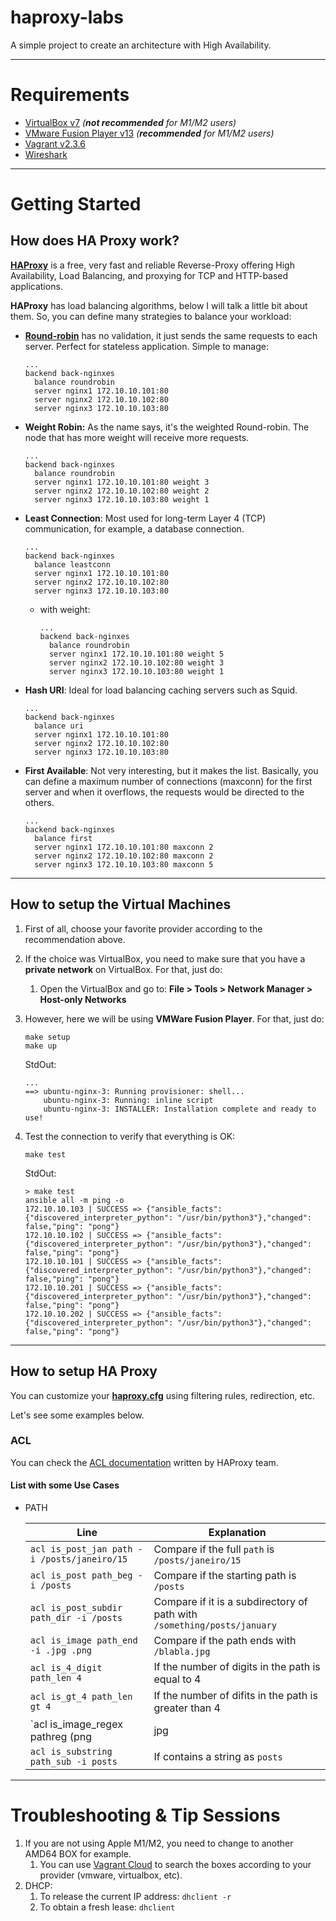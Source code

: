 # haproxy-labs
A simple project to create an architecture with High Availability.

---

# Requirements

- [VirtualBox v7](https://www.virtualbox.org/wiki/Downloads) *(**not recommended** for M1/M2 users)*
- [VMware Fusion Player v13](https://customerconnect.vmware.com/en/evalcenter?p=fusion-player-personal-13) *(**recommended** for M1/M2 users)*
- [Vagrant v2.3.6](https://developer.hashicorp.com/vagrant/downloads?product_intent=vagrant)
- [Wireshark](https://www.wireshark.org/download.html)

---

# Getting Started

## How does HA Proxy work?

[**HAProxy**](https://www.haproxy.org/) is a free, very fast and reliable Reverse-Proxy offering High Availability, Load Balancing, and proxying for TCP and HTTP-based applications.

**HAProxy** has load balancing algorithms, below I will talk a little bit about them. So, you can define many strategies to balance your workload:

- **[Round-robin](https://en.wikipedia.org/wiki/Round-robin_scheduling)** has no validation, it just sends the same requests to each server. Perfect for stateless application. Simple to manage:
  ```
  ...
  backend back-nginxes
    balance roundrobin
    server nginx1 172.10.10.101:80
    server nginx2 172.10.10.102:80
    server nginx3 172.10.10.103:80
  ```
- **Weight Robin:** As the name says, it's the weighted Round-robin. The node that has more weight will receive more requests.
  ```
  ...
  backend back-nginxes
    balance roundrobin
    server nginx1 172.10.10.101:80 weight 3
    server nginx2 172.10.10.102:80 weight 2
    server nginx3 172.10.10.103:80 weight 1
  ```
- **Least Connection**: Most used for long-term Layer 4 (TCP) communication, for example, a database connection.
  ```
  ...
  backend back-nginxes
    balance leastconn
    server nginx1 172.10.10.101:80
    server nginx2 172.10.10.102:80
    server nginx3 172.10.10.103:80
  ```

  - with weight:
    ```
    ...
    backend back-nginxes
      balance roundrobin
      server nginx1 172.10.10.101:80 weight 5
      server nginx2 172.10.10.102:80 weight 3
      server nginx3 172.10.10.103:80 weight 1
    ```
- **Hash URI**: Ideal for load balancing caching servers such as Squid.
  ```
  ...
  backend back-nginxes
    balance uri
    server nginx1 172.10.10.101:80
    server nginx2 172.10.10.102:80
    server nginx3 172.10.10.103:80
  ```
- **First Available**: Not very interesting, but it makes the list. Basically, you can define a maximum number of connections (maxconn) for the first server and when it overflows, the requests would be directed to the others.
  ```
  ...
  backend back-nginxes
    balance first
    server nginx1 172.10.10.101:80 maxconn 2
    server nginx2 172.10.10.102:80 maxconn 2
    server nginx3 172.10.10.103:80 maxconn 5
  ```

---
## How to setup the Virtual Machines

1. First of all, choose your favorite provider according to the recommendation above.
1. If the choice was VirtualBox, you need to make sure that you have a **private network** on VirtualBox. For that, just do:
   1. Open the VirtualBox and go to: **File > Tools > Network Manager > Host-only Networks**
1. However, here we will be using **VMWare Fusion Player**. For that, just do:
   ```shell
   make setup
   make up
   ```

   StdOut:
   ```shell
   ...
   ==> ubuntu-nginx-3: Running provisioner: shell...
       ubuntu-nginx-3: Running: inline script
       ubuntu-nginx-3: INSTALLER: Installation complete and ready to use!
   ```

1. Test the connection to verify that everything is OK:
   ```shell
   make test
   ```

   StdOut:
   ```shell
   > make test
   ansible all -m ping -o
   172.10.10.103 | SUCCESS => {"ansible_facts": {"discovered_interpreter_python": "/usr/bin/python3"},"changed": false,"ping": "pong"}
   172.10.10.102 | SUCCESS => {"ansible_facts": {"discovered_interpreter_python": "/usr/bin/python3"},"changed": false,"ping": "pong"}
   172.10.10.101 | SUCCESS => {"ansible_facts": {"discovered_interpreter_python": "/usr/bin/python3"},"changed": false,"ping": "pong"}
   172.10.10.201 | SUCCESS => {"ansible_facts": {"discovered_interpreter_python": "/usr/bin/python3"},"changed": false,"ping": "pong"}
   172.10.10.202 | SUCCESS => {"ansible_facts": {"discovered_interpreter_python": "/usr/bin/python3"},"changed": false,"ping": "pong"}
   ```

---

## How to setup HA Proxy

You can customize your [**haproxy.cfg**](vagrantfiles/haproxy/haproxy.cfg) using filtering rules, redirection, etc.

Let's see some examples below.

### ACL

You can check the [ACL documentation](https://cbonte.github.io/haproxy-dconv/2.3/configuration.html#7) written by HAProxy team.

#### List with some Use Cases

- PATH

  | Line | Explanation |
  | ---- | ----------- |
  | `acl is_post_jan path -i /posts/janeiro/15` | Compare if the full `path` is `/posts/janeiro/15` |
  | `acl is_post path_beg -i /posts` | Compare if the starting path is `/posts` |
  | `acl is_post_subdir path_dir -i /posts` | Compare if it is a subdirectory of path with `/something/posts/january` |
  | `acl is_image path_end -i .jpg .png` | Compare if the path ends with `/blabla.jpg` |
  | `acl is_4_digit path_len 4` | If the number of digits in the path is equal to 4 |
  | `acl is_gt_4 path_len gt 4` | If the number of difits in the path is greater than 4 |
  | `acl is_image_regex pathreg (png|jpg|jpeg|gif)$` | Just using RegEx |
  | `acl is_substring path_sub -i posts` | If contains a string as `posts` |

---

# Troubleshooting & Tip Sessions

1. If you are not using Apple M1/M2, you need to change to another AMD64 BOX for example.
   1. You can use [Vagrant Cloud](https://app.vagrantup.com/boxes/search) to search the boxes according to your provider (vmware, virtualbox, etc).
1. DHCP:
   1. To release the current IP address: `dhclient -r`
   1. To obtain a fresh lease: `dhclient`
